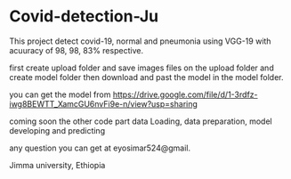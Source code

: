 # Covid-detection-Ju

This project detect covid-19, normal and pneumonia using VGG-19 with acuuracy of 98, 98, 83% respective.

first create upload folder and save images files on the upload folder and create model folder then download and past the model in the model folder.

you can get the model from https://drive.google.com/file/d/1-3rdfz-iwg8BEWTT_XamcGU6nvFi9e-n/view?usp=sharing

coming soon the other code part data Loading, data preparation, model developing and predicting 

any question you can get at eyosimar524@gmail.

Jimma university, Ethiopia
